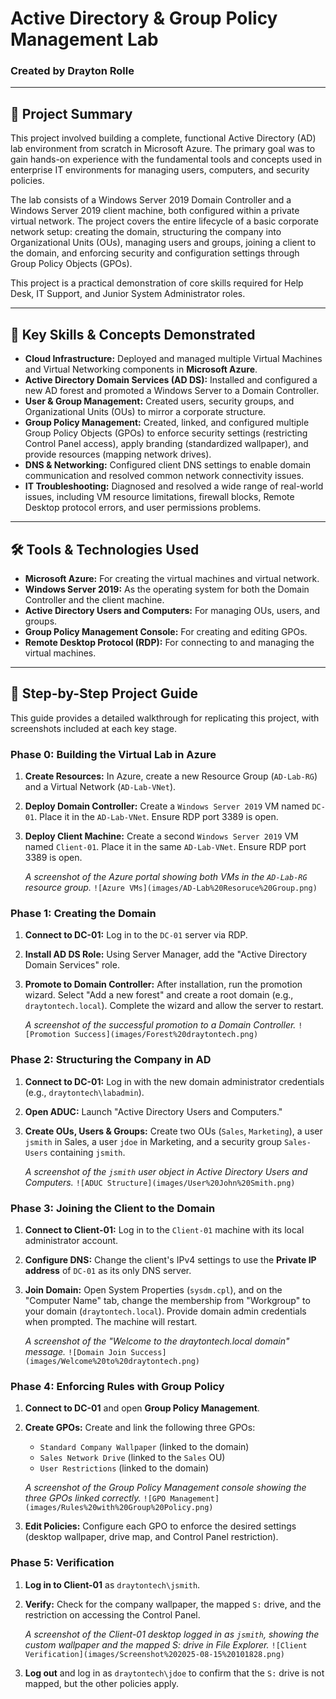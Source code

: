 # Active Directory & Group Policy Management Lab

### Created by Drayton Rolle

---

## 📝 Project Summary

This project involved building a complete, functional Active Directory (AD) lab environment from scratch in Microsoft Azure. The primary goal was to gain hands-on experience with the fundamental tools and concepts used in enterprise IT environments for managing users, computers, and security policies.

The lab consists of a Windows Server 2019 Domain Controller and a Windows Server 2019 client machine, both configured within a private virtual network. The project covers the entire lifecycle of a basic corporate network setup: creating the domain, structuring the company into Organizational Units (OUs), managing users and groups, joining a client to the domain, and enforcing security and configuration settings through Group Policy Objects (GPOs).

This project is a practical demonstration of core skills required for Help Desk, IT Support, and Junior System Administrator roles.

---

## 🚀 Key Skills & Concepts Demonstrated

* **Cloud Infrastructure:** Deployed and managed multiple Virtual Machines and Virtual Networking components in **Microsoft Azure**.
* **Active Directory Domain Services (AD DS):** Installed and configured a new AD forest and promoted a Windows Server to a Domain Controller.
* **User & Group Management:** Created users, security groups, and Organizational Units (OUs) to mirror a corporate structure.
* **Group Policy Management:** Created, linked, and configured multiple Group Policy Objects (GPOs) to enforce security settings (restricting Control Panel access), apply branding (standardized wallpaper), and provide resources (mapping network drives).
* **DNS & Networking:** Configured client DNS settings to enable domain communication and resolved common network connectivity issues.
* **IT Troubleshooting:** Diagnosed and resolved a wide range of real-world issues, including VM resource limitations, firewall blocks, Remote Desktop protocol errors, and user permissions problems.

---

## 🛠️ Tools & Technologies Used

* **Microsoft Azure:** For creating the virtual machines and virtual network.
* **Windows Server 2019:** As the operating system for both the Domain Controller and the client machine.
* **Active Directory Users and Computers:** For managing OUs, users, and groups.
* **Group Policy Management Console:** For creating and editing GPOs.
* **Remote Desktop Protocol (RDP):** For connecting to and managing the virtual machines.

---

## 📖 Step-by-Step Project Guide

This guide provides a detailed walkthrough for replicating this project, with screenshots included at each key stage.

### Phase 0: Building the Virtual Lab in Azure

1.  **Create Resources:** In Azure, create a new Resource Group (`AD-Lab-RG`) and a Virtual Network (`AD-Lab-VNet`).
2.  **Deploy Domain Controller:** Create a `Windows Server 2019` VM named `DC-01`. Place it in the `AD-Lab-VNet`. Ensure RDP port 3389 is open.
3.  **Deploy Client Machine:** Create a second `Windows Server 2019` VM named `Client-01`. Place it in the same `AD-Lab-VNet`. Ensure RDP port 3389 is open.

    *A screenshot of the Azure portal showing both VMs in the `AD-Lab-RG` resource group.*
    `![Azure VMs](images/AD-Lab%20Resoruce%20Group.png)`

### Phase 1: Creating the Domain

1.  **Connect to DC-01:** Log in to the `DC-01` server via RDP.
2.  **Install AD DS Role:** Using Server Manager, add the "Active Directory Domain Services" role.
3.  **Promote to Domain Controller:** After installation, run the promotion wizard. Select "Add a new forest" and create a root domain (e.g., `draytontech.local`). Complete the wizard and allow the server to restart.

    *A screenshot of the successful promotion to a Domain Controller.*
    `![Promotion Success](images/Forest%20draytontech.png)`

### Phase 2: Structuring the Company in AD

1.  **Connect to DC-01:** Log in with the new domain administrator credentials (e.g., `draytontech\labadmin`).
2.  **Open ADUC:** Launch "Active Directory Users and Computers."
3.  **Create OUs, Users & Groups:** Create two OUs (`Sales`, `Marketing`), a user `jsmith` in Sales, a user `jdoe` in Marketing, and a security group `Sales-Users` containing `jsmith`.

    *A screenshot of the `jsmith` user object in Active Directory Users and Computers.*
    `![ADUC Structure](images/User%20John%20Smith.png)`

### Phase 3: Joining the Client to the Domain

1.  **Connect to Client-01:** Log in to the `Client-01` machine with its local administrator account.
2.  **Configure DNS:** Change the client's IPv4 settings to use the **Private IP address** of `DC-01` as its only DNS server.
3.  **Join Domain:** Open System Properties (`sysdm.cpl`), and on the "Computer Name" tab, change the membership from "Workgroup" to your domain (`draytontech.local`). Provide domain admin credentials when prompted. The machine will restart.

    *A screenshot of the "Welcome to the draytontech.local domain" message.*
    `![Domain Join Success](images/Welcome%20to%20draytontech.png)`

### Phase 4: Enforcing Rules with Group Policy

1.  **Connect to DC-01** and open **Group Policy Management**.
2.  **Create GPOs:** Create and link the following three GPOs:
    * `Standard Company Wallpaper` (linked to the domain)
    * `Sales Network Drive` (linked to the `Sales` OU)
    * `User Restrictions` (linked to the domain)

    *A screenshot of the Group Policy Management console showing the three GPOs linked correctly.*
    `![GPO Management](images/Rules%20with%20Group%20Policy.png)`

3.  **Edit Policies:** Configure each GPO to enforce the desired settings (desktop wallpaper, drive map, and Control Panel restriction).

### Phase 5: Verification

1.  **Log in to Client-01** as `draytontech\jsmith`.
2.  **Verify:** Check for the company wallpaper, the mapped `S:` drive, and the restriction on accessing the Control Panel.

    *A screenshot of the Client-01 desktop logged in as `jsmith`, showing the custom wallpaper and the mapped S: drive in File Explorer.*
    `![Client Verification](images/Screenshot%202025-08-15%20101828.png)`

3.  **Log out** and log in as `draytontech\jdoe` to confirm that the `S:` drive is not mapped, but the other policies apply.
